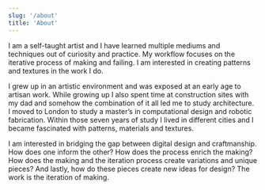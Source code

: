 ```yaml
---
slug: '/about'
title: 'About'
---
```


I am a self-taught artist and I have learned multiple mediums and techniques out of curiosity and practice. My workflow focuses on the iterative process of making and failing. I am interested in creating patterns and textures in the work I do.

I grew up in an artistic environment and was exposed at an early age to artisan work. While growing up I also spent time at construction sites with my dad and somehow the combination of it all led me to study architecture. I moved to London to study a master’s in computational design and robotic fabrication. Within those seven years of study I lived in different cities and I became fascinated with patterns, materials and textures.

I am interested in bridging the gap between digital design and craftmanship. How does one inform the other? How does the process enrich the making? How does the making and the iteration process create variations and unique pieces? And lastly, how do these pieces create new ideas for design? The work is the iteration of making.
